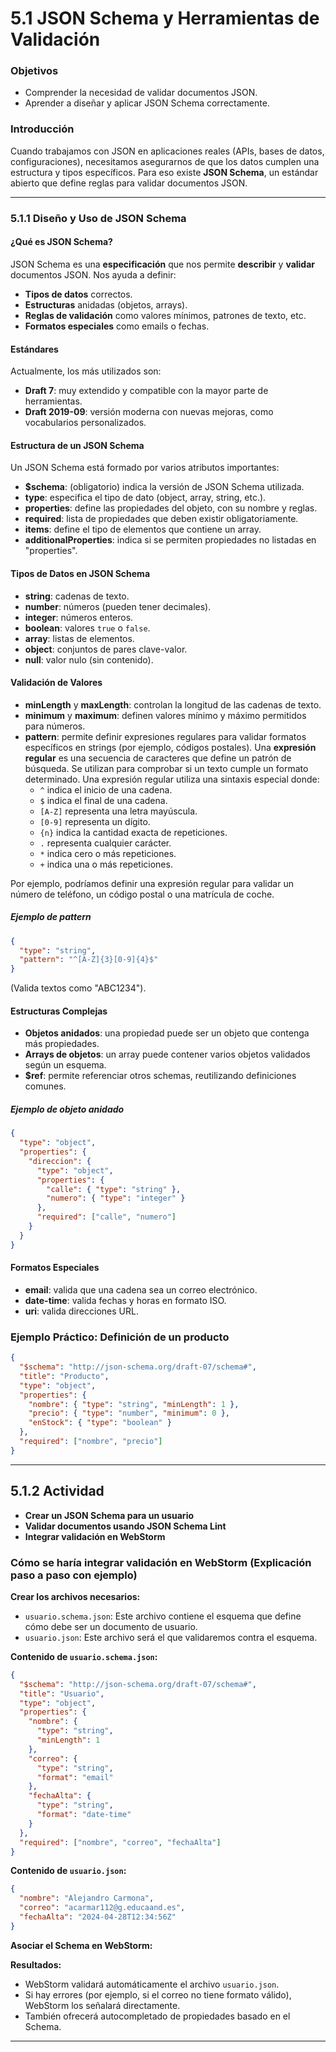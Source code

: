 
# **5.1 JSON Schema y Herramientas de Validación**

### Objetivos

- Comprender la necesidad de validar documentos JSON.
- Aprender a diseñar y aplicar JSON Schema correctamente.

### Introducción

Cuando trabajamos con JSON en aplicaciones reales (APIs, bases de datos, configuraciones), necesitamos asegurarnos de que los datos cumplen una estructura y tipos específicos. Para eso existe **JSON Schema**, un estándar abierto que define reglas para validar documentos JSON.

---

### **5.1.1 Diseño y Uso de JSON Schema**
#### ¿Qué es JSON Schema?
JSON Schema es una **especificación** que nos permite **describir** y **validar** documentos JSON. Nos ayuda a definir:

- **Tipos de datos** correctos.
- **Estructuras** anidadas (objetos, arrays).
- **Reglas de validación** como valores mínimos, patrones de texto, etc.
- **Formatos especiales** como emails o fechas.

#### Estándares
Actualmente, los más utilizados son:

- **Draft 7**: muy extendido y compatible con la mayor parte de herramientas.
- **Draft 2019-09**: versión moderna con nuevas mejoras, como vocabularios personalizados.

#### Estructura de un JSON Schema
Un JSON Schema está formado por varios atributos importantes:

- **$schema**: (obligatorio) indica la versión de JSON Schema utilizada.
- **type**: especifica el tipo de dato (object, array, string, etc.).
- **properties**: define las propiedades del objeto, con su nombre y reglas.
- **required**: lista de propiedades que deben existir obligatoriamente.
- **items**: define el tipo de elementos que contiene un array.
- **additionalProperties**: indica si se permiten propiedades no listadas en "properties".

#### Tipos de Datos en JSON Schema

- **string**: cadenas de texto.
- **number**: números (pueden tener decimales).
- **integer**: números enteros.
- **boolean**: valores `true` o `false`.
- **array**: listas de elementos.
- **object**: conjuntos de pares clave-valor.
- **null**: valor nulo (sin contenido).

#### Validación de Valores

- **minLength** y **maxLength**: controlan la longitud de las cadenas de texto.
- **minimum** y **maximum**: definen valores mínimo y máximo permitidos para números.
- **pattern**: permite definir expresiones regulares para validar formatos específicos en strings (por ejemplo, códigos postales). Una **expresión regular** es una secuencia de caracteres que define un patrón de búsqueda. Se utilizan para comprobar si un texto cumple un formato determinado. Una expresión regular utiliza una sintaxis especial donde:
  - `^` indica el inicio de una cadena.
  - `$` indica el final de una cadena.
  - `[A-Z]` representa una letra mayúscula.
  - `[0-9]` representa un dígito.
  - `{n}` indica la cantidad exacta de repeticiones.
  - `.` representa cualquier carácter.
  - `*` indica cero o más repeticiones.
  - `+` indica una o más repeticiones. 

Por ejemplo, podríamos definir una expresión regular para validar un número de teléfono, un código postal o una matrícula de coche.

##### Ejemplo de pattern

```json
{
  "type": "string",
  "pattern": "^[A-Z]{3}[0-9]{4}$"
}
```
(Valida textos como "ABC1234").

#### Estructuras Complejas
- **Objetos anidados**: una propiedad puede ser un objeto que contenga más propiedades.
- **Arrays de objetos**: un array puede contener varios objetos validados según un esquema.
- **$ref**: permite referenciar otros schemas, reutilizando definiciones comunes.

##### Ejemplo de objeto anidado

```json
{
  "type": "object",
  "properties": {
    "direccion": {
      "type": "object",
      "properties": {
        "calle": { "type": "string" },
        "numero": { "type": "integer" }
      },
      "required": ["calle", "numero"]
    }
  }
}
```

#### Formatos Especiales
- **email**: valida que una cadena sea un correo electrónico.
- **date-time**: valida fechas y horas en formato ISO.
- **uri**: valida direcciones URL.

### **Ejemplo Práctico: Definición de un producto**

```json
{
  "$schema": "http://json-schema.org/draft-07/schema#",
  "title": "Producto",
  "type": "object",
  "properties": {
    "nombre": { "type": "string", "minLength": 1 },
    "precio": { "type": "number", "minimum": 0 },
    "enStock": { "type": "boolean" }
  },
  "required": ["nombre", "precio"]
}
```

---

## **5.1.2 Actividad**
- **Crear un JSON Schema para un usuario**
- **Validar documentos usando JSON Schema Lint**
- **Integrar validación en WebStorm**

### Cómo se haría integrar validación en WebStorm (Explicación paso a paso con ejemplo)

**Crear los archivos necesarios:**

  - `usuario.schema.json`: Este archivo contiene el esquema que define cómo debe ser un documento de usuario.
  - `usuario.json`: Este archivo será el que validaremos contra el esquema.

**Contenido de `usuario.schema.json`:**

```json
{
  "$schema": "http://json-schema.org/draft-07/schema#",
  "title": "Usuario",
  "type": "object",
  "properties": {
    "nombre": {
      "type": "string",
      "minLength": 1
    },
    "correo": {
      "type": "string",
      "format": "email"
    },
    "fechaAlta": {
      "type": "string",
      "format": "date-time"
    }
  },
  "required": ["nombre", "correo", "fechaAlta"]
}
```

**Contenido de `usuario.json`:**

```json
{
  "nombre": "Alejandro Carmona",
  "correo": "acarmar112@g.educaand.es",
  "fechaAlta": "2024-04-28T12:34:56Z"
}
```

**Asociar el Schema en WebStorm:**

**Resultados:**

  - WebStorm validará automáticamente el archivo `usuario.json`.
  - Si hay errores (por ejemplo, si el correo no tiene formato válido), WebStorm los señalará directamente.
  - También ofrecerá autocompletado de propiedades basado en el Schema.

---


